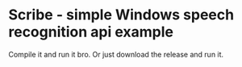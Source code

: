 # Scribe - simple Windows speech recognition api example

Compile it and run it bro. Or just download the release and run it.
